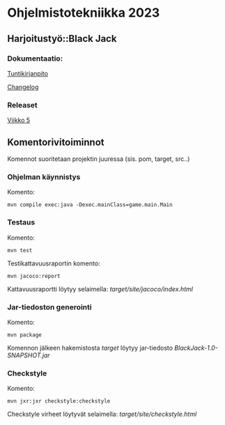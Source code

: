 # Ohjelmistotekniikka 2023

## Harjoitustyö::Black Jack

### Dokumentaatio:

[Tuntikirjanpito](https://github.com/Ro0pE/ohjelmistotekniikka/blob/master/harjoitustyo/dokumentaatio/tuntikirjanpito.md)

[Changelog](https://github.com/Ro0pE/ohjelmistotekniikka/blob/master/harjoitustyo/dokumentaatio/changelog.md)

### Releaset

[Viikko 5](https://github.com/Ro0pE/ohjelmistotekniikka/releases/tag/viikko5)

## Komentorivitoiminnot

Komennot suoritetaan projektin juuressa (sis. pom, target, src..)

### Ohjelman käynnistys

Komento:
```
mvn compile exec:java -Dexec.mainClass=game.main.Main
```

### Testaus

Komento:
```
mvn test
```

Testikattavuusraportin komento:
```
mvn jacoco:report
```
Kattavuusraportti löytyy selaimella: _target/site/jacoco/index.html_

### Jar-tiedoston generointi

Komento:
```
mvn package
```

Komennon jälkeen hakemistosta _target_ löytyy jar-tiedosto _BlackJack-1.0-SNAPSHOT.jar_

### Checkstyle

 Komento:
 ```
 mvn jxr:jxr checkstyle:checkstyle
 ```

 Checkstyle virheet löytyvät selaimella: _target/site/checkstyle.html_
 
 
